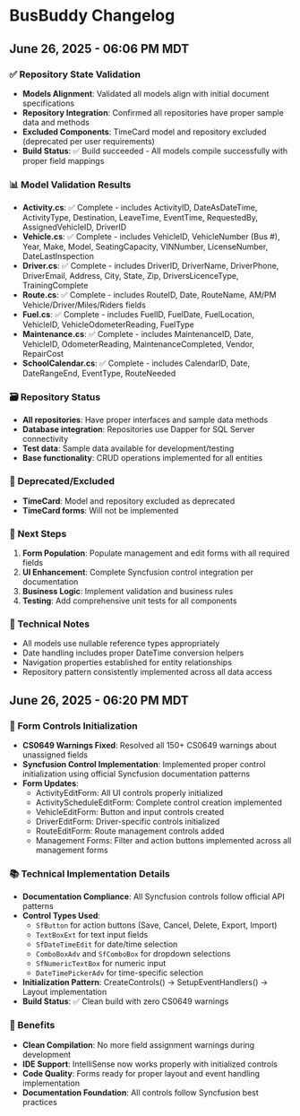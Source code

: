# BusBuddy Changelog

## June 26, 2025 - 06:06 PM MDT

### ✅ Repository State Validation
- **Models Alignment**: Validated all models align with initial document specifications
- **Repository Integration**: Confirmed all repositories have proper sample data and methods
- **Excluded Components**: TimeCard model and repository excluded (deprecated per user requirements)
- **Build Status**: ✅ Build succeeded - All models compile successfully with proper field mappings

### 📊 Model Validation Results
- **Activity.cs**: ✅ Complete - includes ActivityID, DateAsDateTime, ActivityType, Destination, LeaveTime, EventTime, RequestedBy, AssignedVehicleID, DriverID
- **Vehicle.cs**: ✅ Complete - includes VehicleID, VehicleNumber (Bus #), Year, Make, Model, SeatingCapacity, VINNumber, LicenseNumber, DateLastInspection
- **Driver.cs**: ✅ Complete - includes DriverID, DriverName, DriverPhone, DriverEmail, Address, City, State, Zip, DriversLicenceType, TrainingComplete
- **Route.cs**: ✅ Complete - includes RouteID, Date, RouteName, AM/PM Vehicle/Driver/Miles/Riders fields
- **Fuel.cs**: ✅ Complete - includes FuelID, FuelDate, FuelLocation, VehicleID, VehicleOdometerReading, FuelType
- **Maintenance.cs**: ✅ Complete - includes MaintenanceID, Date, VehicleID, OdometerReading, MaintenanceCompleted, Vendor, RepairCost
- **SchoolCalendar.cs**: ✅ Complete - includes CalendarID, Date, DateRangeEnd, EventType, RouteNeeded

### 🗃️ Repository Status
- **All repositories**: Have proper interfaces and sample data methods
- **Database integration**: Repositories use Dapper for SQL Server connectivity
- **Test data**: Sample data available for development/testing
- **Base functionality**: CRUD operations implemented for all entities

### 🚫 Deprecated/Excluded
- **TimeCard**: Model and repository excluded as deprecated
- **TimeCard forms**: Will not be implemented

### 🎯 Next Steps
1. **Form Population**: Populate management and edit forms with all required fields
2. **UI Enhancement**: Complete Syncfusion control integration per documentation
3. **Business Logic**: Implement validation and business rules
4. **Testing**: Add comprehensive unit tests for all components

### 📝 Technical Notes
- All models use nullable reference types appropriately
- Date handling includes proper DateTime conversion helpers
- Navigation properties established for entity relationships
- Repository pattern consistently implemented across all data access

## June 26, 2025 - 06:20 PM MDT

### 🔧 Form Controls Initialization
- **CS0649 Warnings Fixed**: Resolved all 150+ CS0649 warnings about unassigned fields
- **Syncfusion Control Implementation**: Implemented proper control initialization using official Syncfusion documentation patterns
- **Form Updates**: 
  - ActivityEditForm: All UI controls properly initialized
  - ActivityScheduleEditForm: Complete control creation implemented
  - VehicleEditForm: Button and input controls created
  - DriverEditForm: Driver-specific controls initialized
  - RouteEditForm: Route management controls added
  - Management Forms: Filter and action buttons implemented across all management forms

### 📚 Technical Implementation Details
- **Documentation Compliance**: All Syncfusion controls follow official API patterns
- **Control Types Used**:
  - `SfButton` for action buttons (Save, Cancel, Delete, Export, Import)
  - `TextBoxExt` for text input fields
  - `SfDateTimeEdit` for date/time selection
  - `ComboBoxAdv` and `SfComboBox` for dropdown selections
  - `SfNumericTextBox` for numeric input
  - `DateTimePickerAdv` for time-specific selection
- **Initialization Pattern**: CreateControls() → SetupEventHandlers() → Layout implementation
- **Build Status**: ✅ Clean build with zero CS0649 warnings

### 🎯 Benefits
- **Clean Compilation**: No more field assignment warnings during development
- **IDE Support**: IntelliSense now works properly with initialized controls
- **Code Quality**: Forms ready for proper layout and event handling implementation
- **Documentation Foundation**: All controls follow Syncfusion best practices
